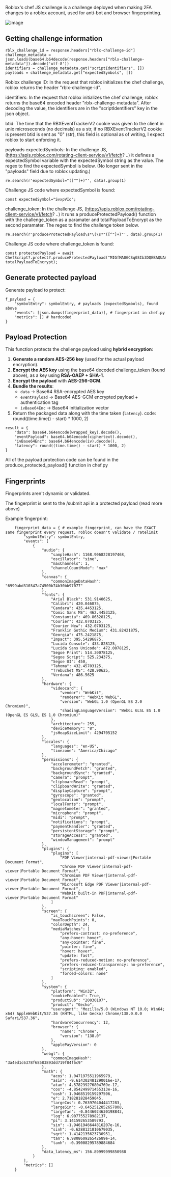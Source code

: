 Roblox's chef JS challenge is a challenge deployed when making 2FA changes to a roblox account, used for anti-bot and browser fingerprinting.

![image](showoff.png) 

## Getting challenge information
```
rblx_challenge_id = response.headers["rblx-challenge-id"]
challenge_metadata = json.loads(base64.b64decode(response.headers["rblx-challenge-metadata"]).decode('utf-8'))
identifiers = challenge_metadata.get("scriptIdentifiers", [])
payloads = challenge_metadata.get("expectedSymbols", [])
```
Roblox challenge ID: In the request that roblox initializes the chef challenge, roblox returns the header "rblx-challenge-id".

identifiers: In the request that roblox initializes the chef challenge, roblox returns the base64 encoded header "rblx-challenge-metadata". After decoding the value, the identifiers are in the "scriptIdentifiers" key in the json object.

btid: The time that the RBXEventTrackerV2 cookie was given to the client in unix microseconds (no decimals) as a str, if no RBXEventTrackerV2 cookie is present btid is sent as "0" (str), this field is optional as of writing, I expect roblox to start enforcing it.

~~payloads~~ expectedSymbols: In the challenge JS, (https://apis.roblox.com/rotating-client-service/v1/fetch? ..) it defines a expectedSymbol variable with the expectedSymbol string as the value. The regex to find the expectedSymbol is below. (No longer sent in the "payloads" field due to roblox updating.)
```
re.search(r'expectedSymbol="([^"]+)"', data).group(1)
```
Challenge JS code where expectedSymbol is found:
```
const expectedSymbol="SvxpVIo";
```

challenge_token: In the challenge JS, (https://apis.roblox.com/rotating-client-service/v1/fetch? ..) it runs a produceProtectedPayload() function with the challenge_token as a paramater and totalPayloadToEncrypt as the second paramater. The regex to find the challenge token below.
```
re.search(r'produceProtectedPayload\s*\(\s*"([^"]+)"', data).group(1)
```
Challenge JS code where challenge_token is found:
```
const protectedPayload = await ChefScript?.protect?.produceProtectedPayload("MIGfMA0GCSqGSIb3DQEBAQUAA4GNADCBiQKBgQDtYgpV9pTehPhh1VB80VvJeLrlvF4Gpi2hXgcvE/cTALPk0ZqFLcwN42B3HWWFfLnC8lO94Bhna3Ph4p7gzqMAtkJ0tj/j2TAlL7I8M9o39xGqNjMjm9A3A5O5mHl+ETLdRYAzc7OsMFVo0VlUxxaMnQMEhTU1tV1zdXGxQ9/cEwIDAQAB", totalPayloadToEncrypt);
```

## Generate protected payload

Generate payload to protect:
```
f_payload = {
    "symbolEntry": symbolEntry, # payloads (expectedSymbols), found above
    "events": [json.dumps(fingerprint_data)], # fingerprint in chef.py
    "metrics": [] # hardcoded
}
```
## Payload Protection

This function protects the challenge payload using **hybrid encryption**:

1. **Generate a random AES-256 key** (used for the actual payload encryption).
2. **Encrypt the AES key** using the base64 decoded challenge_token (found above), as a key using **RSA-OAEP + SHA-1**.
3. **Encrypt the payload** with **AES-256-GCM**.
4. **Bundle the results**:
   - `data` → Base64 RSA-encrypted AES key
   - `eventPayload` → Base64 AES-GCM encrypted payload + authentication tag
   - `ivBase64Enc` → Base64 initialization vector
5. Return the packaged data along with the time taken (`latency`). code: round((time.time() - start) * 1000, 2)
```
result = {
    "data": base64.b64encode(wrapped_key).decode(),
    "eventPayload": base64.b64encode(ciphertext).decode(),
    "ivBase64Enc": base64.b64encode(iv).decode(),
    "latency": round((time.time() - start) * 1000, 2)
}
```
All of the payload protection code can be found in the produce_protected_payload() function in chef.py

## Fingerprints
Fingerprints aren't dynamic or validated.

The fingerprint is sent to the /submit api in a protected payload (read more above)

Example fingerprint:
```
    fingerprint_data = { # example fingerprint, can have the EXACT same fingerprint every request, roblox doesn't validate / ratelimit
        "symbolEntry": symbolEntry,
        "events": [
            {
                "audio": {
                    "sampleHash": 1168.9068228197468,
                    "oscillator": "sine",
                    "maxChannels": 1,
                    "channelCountMode": "max"
                },
                "canvas": {
                    "commonImageDataHash": "6999abd310347a74500b74b30bb97077"
                },
                "fonts": {
                    "Arial Black": 531.9140625,
                    "Calibri": 420.046875,
                    "Candara": 435.4453125,
                    "Comic Sans MS": 462.4453125,
                    "Constantia": 469.86328125,
                    "Courier": 432.0703125,
                    "Courier New": 432.0703125,
                    "Franklin Gothic Medium": 431.82421875,
                    "Georgia": 475.2421875,
                    "Impact": 395.54296875,
                    "Lucida Console": 433.828125,
                    "Lucida Sans Unicode": 472.0078125,
                    "Segoe Print": 514.30078125,
                    "Segoe Script": 525.234375,
                    "Segoe UI": 450,
                    "Tahoma": 432.45703125,
                    "Trebuchet MS": 428.90625,
                    "Verdana": 486.5625
                },
                "hardware": {
                    "videocard": {
                        "vendor": "WebKit",
                        "renderer": "WebKit WebGL",
                        "version": "WebGL 1.0 (OpenGL ES 2.0 Chromium)",
                        "shadingLanguageVersion": "WebGL GLSL ES 1.0 (OpenGL ES GLSL ES 1.0 Chromium)"
                    },
                    "architecture": 255,
                    "deviceMemory": "8",
                    "jsHeapSizeLimit": 4294705152
                },
                "locales": {
                    "languages": "en-US",
                    "timezone": "America/Chicago"
                },
                "permissions": {
                    "accelerometer": "granted",
                    "backgroundFetch": "granted",
                    "backgroundSync": "granted",
                    "camera": "prompt",
                    "clipboardRead": "prompt",
                    "clipboardWrite": "granted",
                    "displayCapture": "prompt",
                    "gyroscope": "granted",
                    "geolocation": "prompt",
                    "localFonts": "prompt",
                    "magnetometer": "granted",
                    "microphone": "prompt",
                    "midi": "prompt",
                    "notifications": "prompt",
                    "paymentHandler": "granted",
                    "persistentStorage": "prompt",
                    "storageAccess": "granted",
                    "windowManagement": "prompt"
                },
                "plugins": {
                    "plugins": [
                        "PDF Viewer|internal-pdf-viewer|Portable Document Format",
                        "Chrome PDF Viewer|internal-pdf-viewer|Portable Document Format",
                        "Chromium PDF Viewer|internal-pdf-viewer|Portable Document Format",
                        "Microsoft Edge PDF Viewer|internal-pdf-viewer|Portable Document Format",
                        "WebKit built-in PDF|internal-pdf-viewer|Portable Document Format"
                    ]
                },
                "screen": {
                    "is_touchscreen": False,
                    "maxTouchPoints": 0,
                    "colorDepth": 24,
                    "mediaMatches": [
                        "prefers-contrast: no-preference",
                        "any-hover: hover",
                        "any-pointer: fine",
                        "pointer: fine",
                        "hover: hover",
                        "update: fast",
                        "prefers-reduced-motion: no-preference",
                        "prefers-reduced-transparency: no-preference",
                        "scripting: enabled",
                        "forced-colors: none"
                    ]
                },
                "system": {
                    "platform": "Win32",
                    "cookieEnabled": True,
                    "productSub": "20030107",
                    "product": "Gecko",
                    "useragent": "Mozilla/5.0 (Windows NT 10.0; Win64; x64) AppleWebKit/537.36 (KHTML, like Gecko) Chrome/138.0.0.0 Safari/537.36",
                    "hardwareConcurrency": 12,
                    "browser": {
                        "name": "Chrome",
                        "version": "138.0"
                    },
                    "applePayVersion": 0
                },
                "webgl": {
                    "commonImageHash": "3a4ed1c6378f68583893dd719f84f6c9"
                },
                "math": {
                    "acos": 1.0471975511965979,
                    "asin": -9.614302481290016e-17,
                    "atan": 4.578239276804769e-17,
                    "cos": -4.854249971455313e-16,
                    "cosh": 1.9468519159297506,
                    "e": 2.718281828459045,
                    "largeCos": 0.7639704044417283,
                    "largeSin": -0.6452512852657808,
                    "largeTan": -0.8446024630198843,
                    "log": 6.907755278982137,
                    "pi": 3.141592653589793,
                    "sin": -1.9461946644816207e-16,
                    "sinh": -0.6288121810679035,
                    "sqrt": 1.4142135623730951,
                    "tan": 6.980860926542689e-14,
                    "tanh": -0.39008295789884684
                },
                "data_latency_ms": 156.89999999850988
            }
        ],
        "metrics": []
    }
```
